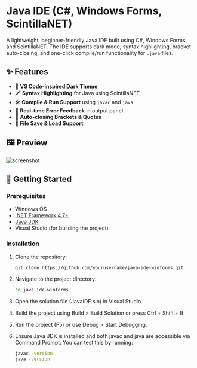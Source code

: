 # Java IDE (C#, Windows Forms, ScintillaNET)

A lightweight, beginner-friendly Java IDE built using C#, Windows Forms, and ScintillaNET. The IDE supports dark mode, syntax highlighting, bracket auto-closing, and one-click compile/run functionality for `.java` files.


## ✨ Features

- 🎨 **VS Code-inspired Dark Theme**  
- 🖍 **Syntax Highlighting** for Java using ScintillaNET  
- 🛠 **Compile & Run Support** using `javac` and `java`  
- 🧠 **Real-time Error Feedback** in output panel  
- 🧩 **Auto-closing Brackets & Quotes**  
- 💾 **File Save & Load Support**


## 🖼 Preview

![screenshot](screenshots/java-ide-demo.png)

## 🚀 Getting Started

### Prerequisites

- Windows OS
- [.NET Framework 4.7+](https://dotnet.microsoft.com/en-us/download/dotnet-framework)
- [Java JDK](https://www.oracle.com/java/technologies/javase-downloads.html)
- Visual Studio (for building the project)

### Installation

1. Clone the repository:
   ```bash
   git clone https://github.com/yourusername/java-ide-winforms.git

2. Navigate to the project directory:
   ```bash
   cd java-ide-winforms
   
3. Open the solution file (JavaIDE.sln) in Visual Studio.

4. Build the project using Build > Build Solution or press Ctrl + Shift + B.

5. Run the project (F5) or use Debug > Start Debugging.

6. Ensure Java JDK is installed and both javac and java are accessible via Command Prompt. You can test this by running:

    ```bash
   javac -version
   java -version
